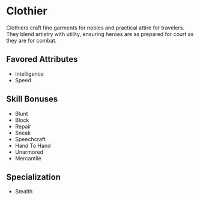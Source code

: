 # Clothier

Clothiers craft fine garments for nobles and practical attire for travelers. They blend artistry with utility, ensuring heroes are as prepared for court as they are for combat. 

## Favored Attributes
- Intelligence
- Speed

## Skill Bonuses
- Blunt
- Block
- Repair
- Sneak
- Speechcraft
- Hand To Hand
- Unarmored
- Mercantile

## Specialization
- Stealth